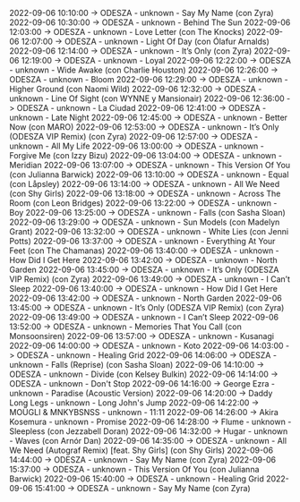 2022-09-06 10:10:00 -> ODESZA - unknown - Say My Name (con Zyra)
2022-09-06 10:30:00 -> ODESZA - unknown - Behind The Sun
2022-09-06 12:03:00 -> ODESZA - unknown - Love Letter (con The Knocks)
2022-09-06 12:07:00 -> ODESZA - unknown - Light Of Day (con Ólafur Arnalds)
2022-09-06 12:14:00 -> ODESZA - unknown - It’s Only (con Zyra)
2022-09-06 12:19:00 -> ODESZA - unknown - Loyal
2022-09-06 12:22:00 -> ODESZA - unknown - Wide Awake (con Charlie Houston)
2022-09-06 12:26:00 -> ODESZA - unknown - Bloom
2022-09-06 12:29:00 -> ODESZA - unknown - Higher Ground (con Naomi Wild)
2022-09-06 12:32:00 -> ODESZA - unknown - Line Of Sight (con WYNNE y Mansionair)
2022-09-06 12:36:00 -> ODESZA - unknown - La Ciudad
2022-09-06 12:41:00 -> ODESZA - unknown - Late Night
2022-09-06 12:45:00 -> ODESZA - unknown - Better Now (con MARO)
2022-09-06 12:53:00 -> ODESZA - unknown - It’s Only (ODESZA VIP Remix) (con Zyra)
2022-09-06 12:57:00 -> ODESZA - unknown - All My Life
2022-09-06 13:00:00 -> ODESZA - unknown - Forgive Me (con Izzy Bizu)
2022-09-06 13:04:00 -> ODESZA - unknown - Meridian
2022-09-06 13:07:00 -> ODESZA - unknown - This Version Of You (con Julianna Barwick)
2022-09-06 13:10:00 -> ODESZA - unknown - Equal (con Låpsley)
2022-09-06 13:14:00 -> ODESZA - unknown - All We Need (con Shy Girls)
2022-09-06 13:18:00 -> ODESZA - unknown - Across The Room (con Leon Bridges)
2022-09-06 13:22:00 -> ODESZA - unknown - Boy
2022-09-06 13:25:00 -> ODESZA - unknown - Falls (con Sasha Sloan)
2022-09-06 13:29:00 -> ODESZA - unknown - Sun Models (con Madelyn Grant)
2022-09-06 13:32:00 -> ODESZA - unknown - White Lies (con Jenni Potts)
2022-09-06 13:37:00 -> ODESZA - unknown - Everything At Your Feet (con The Chamanas)
2022-09-06 13:40:00 -> ODESZA - unknown - How Did I Get Here
2022-09-06 13:42:00 -> ODESZA - unknown - North Garden
2022-09-06 13:45:00 -> ODESZA - unknown - It’s Only (ODESZA VIP Remix) (con Zyra)
2022-09-06 13:49:00 -> ODESZA - unknown - I Can’t Sleep
2022-09-06 13:40:00 -> ODESZA - unknown - How Did I Get Here
2022-09-06 13:42:00 -> ODESZA - unknown - North Garden
2022-09-06 13:45:00 -> ODESZA - unknown - It’s Only (ODESZA VIP Remix) (con Zyra)
2022-09-06 13:49:00 -> ODESZA - unknown - I Can’t Sleep
2022-09-06 13:52:00 -> ODESZA - unknown - Memories That You Call (con Monsoonsiren)
2022-09-06 13:57:00 -> ODESZA - unknown - Kusanagi
2022-09-06 14:00:00 -> ODESZA - unknown - Koto
2022-09-06 14:03:00 -> ODESZA - unknown - Healing Grid
2022-09-06 14:06:00 -> ODESZA - unknown - Falls (Reprise) (con Sasha Sloan)
2022-09-06 14:10:00 -> ODESZA - unknown - Divide (con Kelsey Bulkin)
2022-09-06 14:14:00 -> ODESZA - unknown - Don't Stop
2022-09-06 14:16:00 -> George Ezra - unknown - Paradise (Acoustic Version)
2022-09-06 14:20:00 -> Daddy Long Legs - unknown - Long John's Jump
2022-09-06 14:22:00 -> MOÜGLI & MNKYBSNSS - unknown - 11:11
2022-09-06 14:26:00 -> Akira Kosemura - unknown - Promise
2022-09-06 14:28:00 -> Flume - unknown - Sleepless (con Jezzabell Doran)
2022-09-06 14:32:00 -> Hugar - unknown - Waves (con Arnór Dan)
2022-09-06 14:35:00 -> ODESZA - unknown - All We Need (Autograf Remix) [feat. Shy Girls] (con Shy Girls)
2022-09-06 14:44:00 -> ODESZA - unknown - Say My Name (con Zyra)
2022-09-06 15:37:00 -> ODESZA - unknown - This Version Of You (con Julianna Barwick)
2022-09-06 15:40:00 -> ODESZA - unknown - Healing Grid
2022-09-06 15:41:00 -> ODESZA - unknown - Say My Name (con Zyra)

